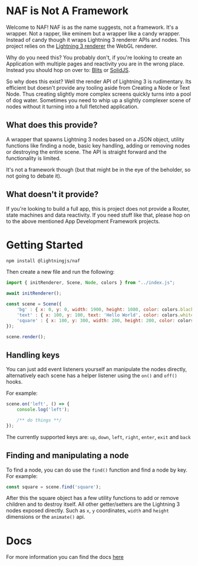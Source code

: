 # NAF is Not A Framework

Welcome to NAF! NAF is as the name suggests, not a framework. It's a wrapper. Not a rapper, like eminem but a wrapper like a candy wrapper. Instead of candy though it wraps Lightning 3 renderer APIs and nodes. This project relies on the [Lightning 3 renderer](https://github.com/lightning-js/renderer) the WebGL renderer.

Why do you need this? You probably don't, if you're looking to create an Application with multiple pages and reactivity you are in the wrong place. Instead you should hop on over to: [Blits](https://github.com/lightning-js/blits) or [SolidJS](https://github.com/lightning-js/solid).

So why does this exist? Well the render API of Lightning 3 is rudimentary. Its efficient but doesn't provide any tooling aside from Creating a Node or Text Node. Thus creating slightly more complex screens quickly turns into a pool of dog water. Sometimes you need to whip up a slightly complexer scene of nodes without it turning into a full fletched application.

## What does this provide?

A wrapper that spawns Lightning 3 nodes based on a JSON object, utility functions like finding a node, basic key handling, adding or removing nodes or destroying the entire scene. The API is straight forward and the functionality is limited.

It's not a framework though (but that might be in the eye of the beholder, so not going to debate it).

## What doesn't it provide?

If you're looking to build a full app, this is project does not provide a Router, state machines and data reactivity. If you need stuff like that, please hop on to the above mentioned App Development Framework projects.

# Getting Started

```bash
npm install @lightningjs/naf
```

Then create a new file and run the following:

```js
import { initRenderer, Scene, Node, colors } from "../index.js";

await initRenderer();

const scene = Scene({
    'bg' : { x: 0, y: 0, width: 1900, height: 1080, color: colors.black },
    'text' : { x: 100, y: 100, text: 'Hello World', color: colors.white, fontSize: 50 },
    'square' : { x: 100, y: 300, width: 200, height: 200, color: colors.blue }
});

scene.render();
```


## Handling keys

You can just add event listeners yourself an manipulate the nodes directly, alternatively each scene has a helper listener using the `on()` and `off()` hooks.

For example:

```js
scene.on('left', () => {
    console.log('left');

    /** do things **/
});
```

The currently supported keys are: `up`, `down`, `left`, `right`, `enter`, `exit` and `back`


## Finding and manipulating a node

To find a node, you can do use the `find()` function and find a node by key. For example:

```js
const square = scene.find('square');
```

After this the square object has a few utility functions to add or remove children and to destroy itself.
All other getter/setters are the Lightning 3 nodes exposed directly. Such as `x`, `y` coordinates, `width` and `height` dimensions or the `animate()` api.

# Docs

For more information you can find the docs [here](https://lightning-js.github.io/naf/)
